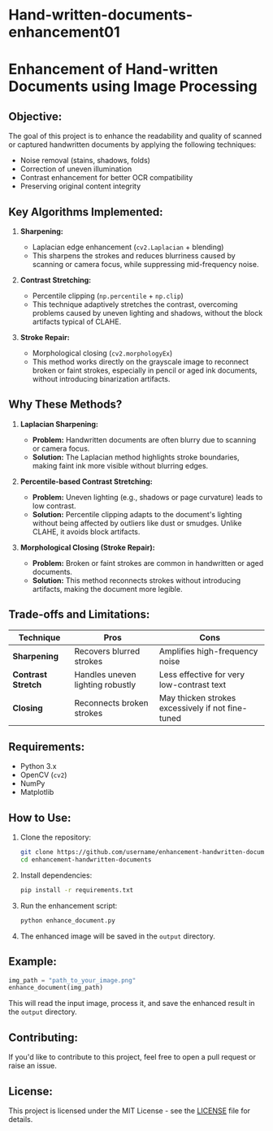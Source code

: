 # Hand-written-documents-enhancement01




# Enhancement of Hand-written Documents using Image Processing

## Objective:
The goal of this project is to enhance the readability and quality of scanned or captured handwritten documents by applying the following techniques:
- Noise removal (stains, shadows, folds)
- Correction of uneven illumination
- Contrast enhancement for better OCR compatibility
- Preserving original content integrity

## Key Algorithms Implemented:
1. **Sharpening:**
   - Laplacian edge enhancement (`cv2.Laplacian` + blending)
   - This sharpens the strokes and reduces blurriness caused by scanning or camera focus, while suppressing mid-frequency noise.

2. **Contrast Stretching:**
   - Percentile clipping (`np.percentile` + `np.clip`)
   - This technique adaptively stretches the contrast, overcoming problems caused by uneven lighting and shadows, without the block artifacts typical of CLAHE.

3. **Stroke Repair:**
   - Morphological closing (`cv2.morphologyEx`)
   - This method works directly on the grayscale image to reconnect broken or faint strokes, especially in pencil or aged ink documents, without introducing binarization artifacts.

## Why These Methods?
1. **Laplacian Sharpening:**
   - **Problem:** Handwritten documents are often blurry due to scanning or camera focus.
   - **Solution:** The Laplacian method highlights stroke boundaries, making faint ink more visible without blurring edges.
   
2. **Percentile-based Contrast Stretching:**
   - **Problem:** Uneven lighting (e.g., shadows or page curvature) leads to low contrast.
   - **Solution:** Percentile clipping adapts to the document's lighting without being affected by outliers like dust or smudges. Unlike CLAHE, it avoids block artifacts.

3. **Morphological Closing (Stroke Repair):**
   - **Problem:** Broken or faint strokes are common in handwritten or aged documents.
   - **Solution:** This method reconnects strokes without introducing artifacts, making the document more legible.

## Trade-offs and Limitations:

| Technique         | Pros                                              | Cons                                                 |
|-------------------|---------------------------------------------------|------------------------------------------------------|
| **Sharpening**    | Recovers blurred strokes                         | Amplifies high-frequency noise                       |
| **Contrast Stretch** | Handles uneven lighting robustly              | Less effective for very low-contrast text            |
| **Closing**       | Reconnects broken strokes                        | May thicken strokes excessively if not fine-tuned    |

## Requirements:
- Python 3.x
- OpenCV (`cv2`)
- NumPy
- Matplotlib

## How to Use:

1. Clone the repository:
   ```bash
   git clone https://github.com/username/enhancement-handwritten-documents.git
   cd enhancement-handwritten-documents
   ```

2. Install dependencies:
   ```bash
   pip install -r requirements.txt
   ```

3. Run the enhancement script:
   ```bash
   python enhance_document.py
   ```

4. The enhanced image will be saved in the `output` directory.

## Example:

```python
img_path = "path_to_your_image.png"
enhance_document(img_path)
```

This will read the input image, process it, and save the enhanced result in the `output` directory.

## Contributing:
If you'd like to contribute to this project, feel free to open a pull request or raise an issue.

## License:
This project is licensed under the MIT License - see the [LICENSE](LICENSE) file for details.
